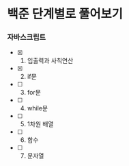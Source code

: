 # 백준 단계별로 풀어보기

### 자바스크립트

- [x] 1. 입출력과 사칙연산
- [x] 2. if문
- [ ] 3. for문
- [ ] 4. while문
- [ ] 5. 1차원 배열
- [ ] 6. 함수
- [ ] 7. 문자열
